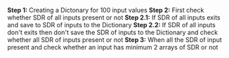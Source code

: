 **Step 1:** Creating a Dictonary for 100 input values
**Step 2:** First check whether SDR of all inputs present or not
**Step 2.1:** If SDR of all inputs exits and save to SDR of inputs to the Dictionary 
**Step 2.2:**  If SDR of all inputs don't exits then don't save the SDR of inputs to the Dictionary and check whether all SDR of inputs present or not
**Step 3:** When all the SDR of input present and check whether an input has minimum 2 arrays of SDR or not
